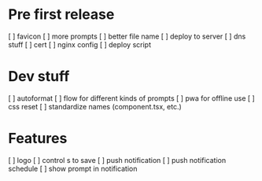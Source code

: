 # Pre first release
[ ] favicon
[ ] more prompts
[ ] better file name
[ ] deploy to server
  [ ] dns stuff
  [ ] cert
  [ ] nginx config
  [ ] deploy script

# Dev stuff
[ ] autoformat
[ ] flow for different kinds of prompts
[ ] pwa for offline use
[ ] css reset
[ ] standardize names (component.tsx, etc.)

# Features
[ ] logo
[ ] control s to save
[ ] push notification
[ ] push notification schedule
[ ] show prompt in notification
